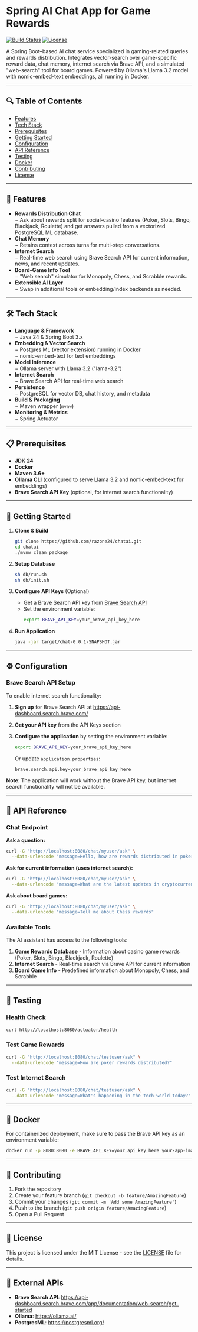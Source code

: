 # Spring AI Chat App for Game Rewards

[![Build Status](https://img.shields.io/badge/build-passing-brightgreen.svg)]()
[![License](https://img.shields.io/badge/license-MIT-blue.svg)]()

A Spring Boot–based AI chat service specialized in gaming-related queries and rewards distribution. Integrates vector-search over game-specific reward data, chat memory, internet search via Brave API, and a simulated "web-search" tool for board games. Powered by Ollama's Llama 3.2 model with nomic-embed-text embeddings, all running in Docker.

---

## 🔍 Table of Contents

- [Features](#-features)
- [Tech Stack](#-tech-stack)
- [Prerequisites](#-prerequisites)
- [Getting Started](#-getting-started)
- [Configuration](#-configuration)
- [API Reference](#-api-reference)
- [Testing](#-testing)
- [Docker](#-docker)
- [Contributing](#-contributing)
- [License](#-license)

---

## 🚀 Features

- **Rewards Distribution Chat**  
  − Ask about rewards split for social-casino features (Poker, Slots, Bingo, Blackjack, Roulette) and get answers pulled from a vectorized PostgreSQL ML database.
- **Chat Memory**  
  − Retains context across turns for multi-step conversations.
- **Internet Search**  
  − Real-time web search using Brave Search API for current information, news, and recent updates.
- **Board-Game Info Tool**  
  − "Web search" simulator for Monopoly, Chess, and Scrabble rewards.
- **Extensible AI Layer**  
  − Swap in additional tools or embedding/index backends as needed.

---

## 🛠️ Tech Stack

- **Language & Framework**  
  − Java 24 & Spring Boot 3.x
- **Embedding & Vector Search**  
  − Postgres ML (vector extension) running in Docker  
  − nomic-embed-text for text embeddings
- **Model Inference**  
  − Ollama server with Llama 3.2 ("lama-3.2")
- **Internet Search**  
  − Brave Search API for real-time web search
- **Persistence**  
  − PostgreSQL for vector DB, chat history, and metadata
- **Build & Packaging**  
  − Maven wrapper (`mvnw`)
- **Monitoring & Metrics**  
  − Spring Actuator

---

## 📋 Prerequisites

- **JDK 24**
- **Docker**
- **Maven 3.6+** 
- **Ollama CLI** (configured to serve Llama 3.2 and nomic-embed-text for embeddings)
- **Brave Search API Key** (optional, for internet search functionality)

---

## 🏁 Getting Started

1. **Clone & Build**
   ```bash
   git clone https://github.com/razone24/chatai.git
   cd chatai
   ./mvnw clean package
   ```

2. **Setup Database**
   ```bash
   sh db/run.sh
   sh db/init.sh
   ```

3. **Configure API Keys** (Optional)
   - Get a Brave Search API key from [Brave Search API](https://api-dashboard.search.brave.com/)
   - Set the environment variable:
     ```bash
     export BRAVE_API_KEY=your_brave_api_key_here
     ```

4. **Run Application**
   ```bash
   java -jar target/chat-0.0.1-SNAPSHOT.jar
   ```

---

## ⚙️ Configuration

### Brave Search API Setup

To enable internet search functionality:

1. **Sign up** for Brave Search API at https://api-dashboard.search.brave.com/
2. **Get your API key** from the API Keys section
3. **Configure the application** by setting the environment variable:
   ```bash
   export BRAVE_API_KEY=your_brave_api_key_here
   ```
   
   Or update `application.properties`:
   ```properties
   brave.search.api.key=your_brave_api_key_here
   ```

**Note**: The application will work without the Brave API key, but internet search functionality will not be available.

---

## 🔗 API Reference

### Chat Endpoint

**Ask a question:**
```bash
curl -G "http://localhost:8080/chat/myuser/ask" \
  --data-urlencode "message=Hello, how are rewards distributed in poker?"
```

**Ask for current information (uses internet search):**
```bash
curl -G "http://localhost:8080/chat/myuser/ask" \
  --data-urlencode "message=What are the latest updates in cryptocurrency?"
```

**Ask about board games:**
```bash
curl -G "http://localhost:8080/chat/myuser/ask" \
  --data-urlencode "message=Tell me about Chess rewards"
```

### Available Tools

The AI assistant has access to the following tools:

1. **Game Rewards Database** - Information about casino game rewards (Poker, Slots, Bingo, Blackjack, Roulette)
2. **Internet Search** - Real-time search via Brave API for current information
3. **Board Game Info** - Predefined information about Monopoly, Chess, and Scrabble

---

## 🧪 Testing

### Health Check
```bash
curl http://localhost:8080/actuator/health
```

### Test Game Rewards
```bash
curl -G "http://localhost:8080/chat/testuser/ask" \
  --data-urlencode "message=How are poker rewards distributed?"
```

### Test Internet Search
```bash
curl -G "http://localhost:8080/chat/testuser/ask" \
  --data-urlencode "message=What's happening in the tech world today?"
```

---

## 🐳 Docker

For containerized deployment, make sure to pass the Brave API key as an environment variable:

```bash
docker run -p 8080:8080 -e BRAVE_API_KEY=your_api_key_here your-app-image
```

---

## 🤝 Contributing

1. Fork the repository
2. Create your feature branch (`git checkout -b feature/AmazingFeature`)
3. Commit your changes (`git commit -m 'Add some AmazingFeature'`)
4. Push to the branch (`git push origin feature/AmazingFeature`)
5. Open a Pull Request

---

## 📄 License

This project is licensed under the MIT License - see the [LICENSE](LICENSE) file for details.

---

## 🔗 External APIs

- **Brave Search API**: https://api-dashboard.search.brave.com/app/documentation/web-search/get-started
- **Ollama**: https://ollama.ai/
- **PostgresML**: https://postgresml.org/
